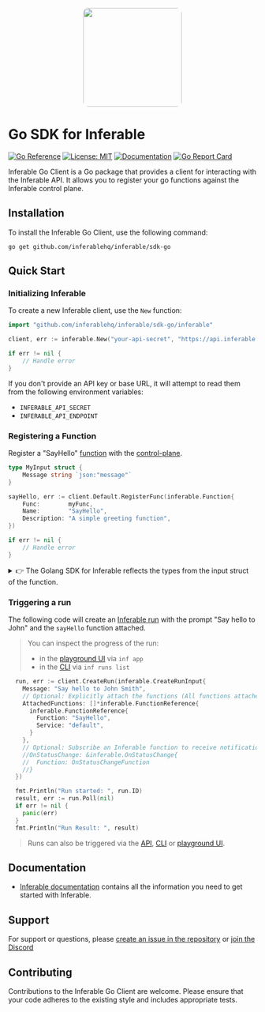 <p align="center">
  <img src="https://a.inferable.ai/logo-hex.png" width="200" style="border-radius: 10px" />
</p>

# Go SDK for Inferable

[![Go Reference](https://pkg.go.dev/badge/github.com/inferablehq/inferable/sdk-go.svg)](https://pkg.go.dev/github.com/inferablehq/inferable/sdk-go)
[![License: MIT](https://img.shields.io/badge/License-MIT-yellow.svg)](https://opensource.org/licenses/MIT)
[![Documentation](https://img.shields.io/badge/docs-inferable.ai-brightgreen)](https://docs.inferable.ai/)
[![Go Report Card](https://goreportcard.com/badge/github.com/inferablehq/inferable/sdk-go)](https://goreportcard.com/report/github.com/inferablehq/inferable/sdk-go)

Inferable Go Client is a Go package that provides a client for interacting with the Inferable API. It allows you to register your go functions against the Inferable control plane.

## Installation

To install the Inferable Go Client, use the following command:

```
go get github.com/inferablehq/inferable/sdk-go
```

## Quick Start

### Initializing Inferable

To create a new Inferable client, use the `New` function:

```go
import "github.com/inferablehq/inferable/sdk-go/inferable"

client, err := inferable.New("your-api-secret", "https://api.inferable.ai")

if err != nil {
    // Handle error
}
```

If you don't provide an API key or base URL, it will attempt to read them from the following environment variables:

- `INFERABLE_API_SECRET`
- `INFERABLE_API_ENDPOINT`

### Registering a Function

Register a "SayHello" [function](https://docs.inferable.ai/pages/functions) with the [control-plane](https://docs.inferable.ai/pages/control-plane).

```go
type MyInput struct {
    Message string `json:"message"`
}

sayHello, err := client.Default.RegisterFunc(inferable.Function{
    Func:        myFunc,
    Name:        "SayHello",
    Description: "A simple greeting function",
})

if err != nil {
    // Handle error
}
```

<details>

<summary>👉 The Golang SDK for Inferable reflects the types from the input struct of the function.</summary>

Unlike the [NodeJs SDK](https://github.com/inferablehq/inferable/sdk-node), the Golang SDK for Inferable reflects the types from the input struct of the function. It uses the [invopop/jsonschema](https://pkg.go.dev/github.com/invopop/jsonschema) library under the hood to generate JSON schemas from Go types through reflection.

If the input struct defines jsonschema properties using struct tags, the SDK will use those in the generated schema. This allows for fine-grained control over the schema generation.

Here's an example to illustrate this:

```go
import (
    "github.com/inferablehq/inferable/sdk-go/inferable"
    "time"
)

type UserInput struct {
    ID        int       `json:"id" jsonschema:"required"`
    Name      string    `json:"name" jsonschema:"minLength=2,maxLength=50"`
    Email     string    `json:"email" jsonschema:"format=email"`
    BirthDate time.Time `json:"birth_date" jsonschema:"format=date"`
    Tags      []string  `json:"tags" jsonschema:"uniqueItems=true"`
}

func createUser(input UserInput) string {
    // Function implementation
}

service, _ := client.RegisterService("UserService")

err := service.RegisterFunc(inferable.Function{
    Func:        createUser,
    Name:        "CreateUser",
    Description: "Creates a new user",
})

if err != nil {
    // Handle error
}
```

In this example, the UserInput struct uses jsonschema tags to define additional properties for the schema:

- The id field is marked as required.
- The name field has minimum and maximum length constraints.
- The email field is specified to be in email format.
- The birth_date field is set to date format.
- The tags field is defined as an array with unique items.

When this function is registered, the Inferable Go SDK will use these jsonschema tags to generate a more detailed and constrained JSON schema for the input.

The [invopop/jsonschema library](https://pkg.go.dev/github.com/invopop/jsonschema) provides many more options for schema customization, including support for enums, pattern validation, numeric ranges, and more.

</details>

### Triggering a run

The following code will create an [Inferable run](https://docs.inferable.ai/pages/runs) with the prompt "Say hello to John" and the `sayHello` function attached.

> You can inspect the progress of the run:
>
> - in the [playground UI](https://app.inferable.ai/) via `inf app`
> - in the [CLI](https://www.npmjs.com/package/@inferable/cli) via `inf runs list`

```go
  run, err := client.CreateRun(inferable.CreateRunInput{
    Message: "Say hello to John Smith",
    // Optional: Explicitly attach the functions (All functions attached by default)
    AttachedFunctions: []*inferable.FunctionReference{
      inferable.FunctionReference{
        Function: "SayHello",
        Service: "default",
      }
    },
    // Optional: Subscribe an Inferable function to receive notifications when the run status changes
    //OnStatusChange: &inferable.OnStatusChange{
    //  Function: OnStatusChangeFunction
    //}
  })

  fmt.Println("Run started: ", run.ID)
  result, err := run.Poll(nil)
  if err != nil {
    panic(err)
  }
  fmt.Println("Run Result: ", result)

```

> Runs can also be triggered via the [API](https://docs.inferable.ai/pages/invoking-a-run-api), [CLI](https://www.npmjs.com/package/@inferable/cli) or [playground UI](https://app.inferable.ai/).

## Documentation

- [Inferable documentation](https://docs.inferable.ai/) contains all the information you need to get started with Inferable.

## Support

For support or questions, please [create an issue in the repository](https://github.com/inferablehq/inferable/issues) or [join the Discord](https://discord.gg/WHcTNeDP)

## Contributing

Contributions to the Inferable Go Client are welcome. Please ensure that your code adheres to the existing style and includes appropriate tests.
